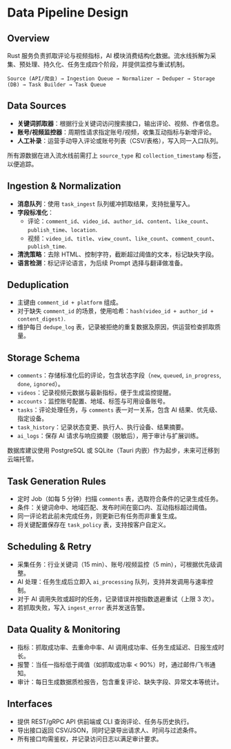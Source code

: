 # Data Pipeline Design

## Overview
Rust 服务负责抓取评论与视频指标，AI 模块消费结构化数据。流水线拆解为采集、预处理、持久化、任务生成四个阶段，并提供监控与重试机制。

```
Source (API/爬虫) → Ingestion Queue → Normalizer → Deduper → Storage (DB) → Task Builder → Task Queue
```

## Data Sources
- **关键词抓取器**：根据行业关键词访问搜索接口，输出评论、视频、作者信息。
- **账号/视频监控器**：周期性请求指定账号/视频，收集互动指标与新增评论。
- **人工补录**：运营手动导入评论或账号列表（CSV/表格），写入同一入口队列。

所有源数据在进入流水线前需打上 `source_type` 和 `collection_timestamp` 标签，以便追踪。

## Ingestion & Normalization
- **消息队列**：使用 `task_ingest` 队列缓冲抓取结果，支持批量写入。
- **字段标准化**：
  - 评论：`comment_id`、`video_id`、`author_id`、`content`、`like_count`、`publish_time`、`location`.
  - 视频：`video_id`、`title`、`view_count`、`like_count`、`comment_count`、`publish_time`.
- **清洗策略**：去除 HTML、控制字符，截断超过阈值的文本，标记缺失字段。
- **语言检测**：标记评论语言，为后续 Prompt 选择与翻译做准备。

## Deduplication
- 主键由 `comment_id + platform` 组成。
- 对于缺失 `comment_id` 的场景，使用哈希：`hash(video_id + author_id + content_digest)`.
- 维护每日 `dedupe_log` 表，记录被拒绝的重复数据及原因，供运营检查抓取质量。

## Storage Schema
- `comments`：存储标准化后的评论，包含状态字段（`new`, `queued`, `in_progress`, `done`, `ignored`）。
- `videos`：记录视频元数据与最新指标，便于生成监控提醒。
- `accounts`：监控账号配置、地域、标签与可用设备账号。
- `tasks`：评论处理任务，与 `comments` 表一对一关系，包含 AI 结果、优先级、指定设备。
- `task_history`：记录状态变更、执行人、执行设备、结果摘要。
- `ai_logs`：保存 AI 请求与响应摘要（脱敏后），用于审计与扩展训练。

数据库建议使用 PostgreSQL 或 SQLite（Tauri 内嵌）作为起步，未来可迁移到云端托管。

## Task Generation Rules
- 定时 Job（如每 5 分钟）扫描 `comments` 表，选取符合条件的记录生成任务。
- 条件：关键词命中、地域匹配、发布时间在窗口内、互动指标超过阈值。
- 同一评论若此前未完成任务，则更新已有任务而非重复生成。
- 将关键配置保存在 `task_policy` 表，支持按客户自定义。

## Scheduling & Retry
- 采集任务：行业关键词（15 min）、账号/视频监控（5 min），可根据优先级调整。
- AI 处理：任务生成后立即入 `ai_processing` 队列，支持并发调用与速率控制。
- 对于 AI 调用失败或超时的任务，记录错误并按指数退避重试（上限 3 次）。
- 若抓取失败，写入 `ingest_error` 表并发送告警。

## Data Quality & Monitoring
- 指标：抓取成功率、去重命中率、AI 调用成功率、任务生成延迟、日报生成时长。
- 报警：当任一指标低于阈值（如抓取成功率 < 90%）时，通过邮件/飞书通知。
- 审计：每日生成数据质检报告，包含重复评论、缺失字段、异常文本等统计。

## Interfaces
- 提供 REST/gRPC API 供前端或 CLI 查询评论、任务与历史执行。
- 导出接口返回 CSV/JSON，同时记录导出请求人、时间与过滤条件。
- 所有接口均需鉴权，并记录访问日志以满足审计要求。
